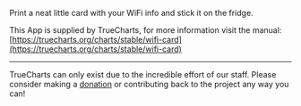 Print a neat little card with your WiFi info and stick it on the fridge.

This App is supplied by TrueCharts, for more information visit the manual: [https://truecharts.org/charts/stable/wifi-card](https://truecharts.org/charts/stable/wifi-card)

---

TrueCharts can only exist due to the incredible effort of our staff.
Please consider making a [donation](https://truecharts.org/sponsor) or contributing back to the project any way you can!
